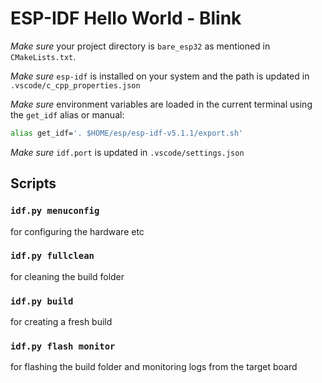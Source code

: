# ESP-IDF Hello World - Blink

*Make sure* your project directory is `bare_esp32` as mentioned in `CMakeLists.txt`.

*Make sure* `esp-idf` is installed on your system and the path is updated in `.vscode/c_cpp_properties.json`

*Make sure* environment variables are loaded in the current terminal using the `get_idf` alias or manual:
```sh
alias get_idf='. $HOME/esp/esp-idf-v5.1.1/export.sh'
```

*Make sure* `idf.port` is updated in `.vscode/settings.json`

## Scripts

### `idf.py menuconfig`
for configuring the hardware etc

### `idf.py fullclean`
for cleaning the build folder

### `idf.py build`
for creating a fresh build

### `idf.py flash monitor`
for flashing the build folder and monitoring logs from the target board
